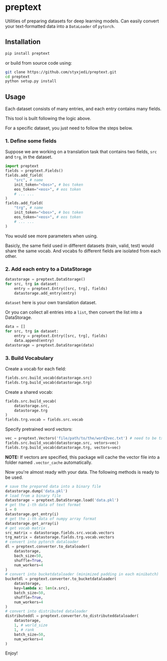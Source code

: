# preptext

Utilities of preparing datasets for deep learning models.
Can easily convert your text-formatted data into a `DataLoader` of `pytorch`.

## Installation

```bash
pip install preptext
```

or build from source code using:

```bash
git clone https://github.com/styxjedi/preptext.git
cd preptext
python setup.py install
```

## Usage

Each dataset consists of many entries, and each entry contains many fields.

This tool is built following the logic above.

For a specific dataset, you just need to follow the steps below.

### 1. Define some fields

Suppose we are working on a translation task that contains two fields, `src` and `trg`, in the dataset.

```python
import preptext
fields = preptext.Fields()
fields.add_field(
    "src", # name
    init_token="<bos>", # bos token
    eos_token="<eos>", # eos token
    # ... ...
)
fields.add_field(
    "trg", # name
    init_token="<bos>", # bos token
    eos_token="<eos>", # eos token
    # ... ...
)
```

You would see more parameters when using.

Basicly, the same field used in different datasets (train, valid, test) would share the same vocab. And vocabs fo different fields are isolated from each other.

### 2. Add each entry to a DataStorage

```python
datastorage = preptext.DataStorage()
for src, trg in dataset:
    entry = preptext.Entry([src, trg], fields)
    datastorage.add_entry(entry)
```

`dataset` here is your own translation dataset.

Or you can collect all entries into a `list`, then convert the list into a DataStorage.

```python
data = []
for src, trg in dataset:
    entry = preptext.Entry([src, trg], fields)
    data.append(entry)
datastorage = preptext.DataStorage(data)
```

### 3. Build Vocabulary

Create a vocab for each field:

```python
fields.src.build_vocab(datastorage.src)
fields.trg.build_vocab(datastorage.trg)
```

Create a shared vocab:

```python
fields.src.build_vocab(
    datastorage.src,
    datastorage.trg
)
fields.trg.vocab = fields.src.vocab
```

Specify pretrained word vectors:

```python
vec = preptext.Vectors('file/path/to/the/word2vec.txt') # need to be txt format
fields.src.build_vocab(datastorage.src, vetors=vec)
fields.trg.build_vocab(datastorage.trg, vectors=vec)
```

**NOTE:** If vectors are specified, this package will cache the vector file into a folder named `.vector_cache` automatically.

Now you're almost ready with your data. The following methods is ready to be used.

```python
# save the prepared data into a binary file
datastorage.dump('data.pkl')
# load from a binary file
datastorage = preptext.DataStorage.load('data.pkl')
# get the i-th data of text format
i = 0
datastorage.get_entry(i)
# get the i-th data of numpy array format
datastorage.get_array(i)
# get vocab matrix
src_matrix = datastorage.fields.src.vocab.vectors
trg_matrix = datastorage.fields.trg.vocab.vectors
# convert into pytorch dataloader
dl = preptext.converter.to_dataloader(
    datastorage,
    bach_size=50,
    shuffle=True,
    num_workers=4
)
# convert into bucketdataloader (minimized padding in each minibatch)
bucketdl = preptext.converter.to_bucketdataloader(
    datastorage,
    key=lambda x: len(x.src),
    batch_size=50,
    shuffle=True,
    num_workers=4
)
# convert into distributed dataloader
distributeddl = preptext.converter.to_distributeddataloader(
    datastorage,
    1, # world_size
    1, # rank
    batch_size=50,
    num_workers=4
)
```

Enjoy!
